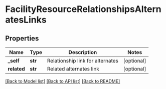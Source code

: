 # FacilityResourceRelationshipsAlternatesLinks

## Properties
Name | Type | Description | Notes
------------ | ------------- | ------------- | -------------
**_self** | **str** | Relationship link for alternates | [optional] 
**related** | **str** | Related alternates link | [optional] 

[[Back to Model list]](../README.md#documentation-for-models) [[Back to API list]](../README.md#documentation-for-api-endpoints) [[Back to README]](../README.md)


